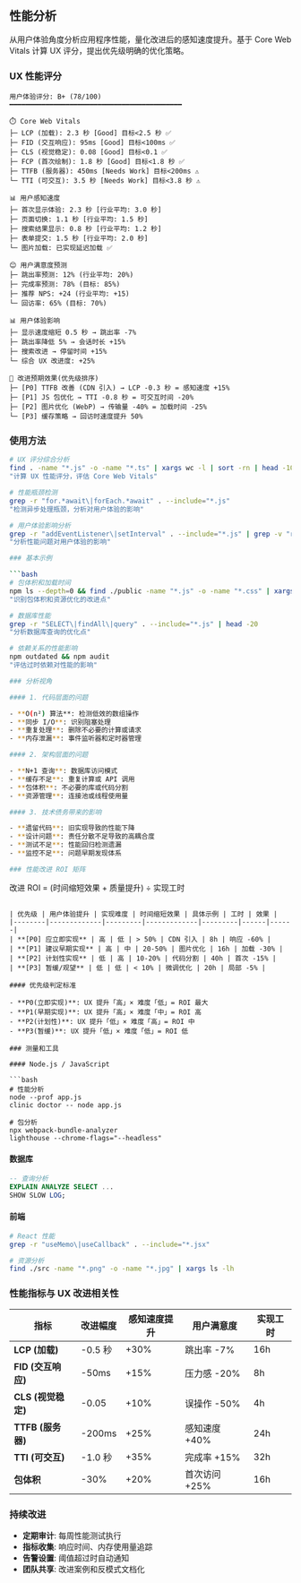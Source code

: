 ## 性能分析

从用户体验角度分析应用程序性能，量化改进后的感知速度提升。基于 Core Web Vitals 计算 UX 评分，提出优先级明确的优化策略。

### UX 性能评分

```
用户体验评分: B+ (78/100)
━━━━━━━━━━━━━━━━━━━━━━━━━━━━━━━━━━━━━━━━━━━

⏱️ Core Web Vitals
├─ LCP (加载): 2.3 秒 [Good] 目标<2.5 秒 ✅
├─ FID (交互响应): 95ms [Good] 目标<100ms ✅
├─ CLS (视觉稳定): 0.08 [Good] 目标<0.1 ✅
├─ FCP (首次绘制): 1.8 秒 [Good] 目标<1.8 秒 ✅
├─ TTFB (服务器): 450ms [Needs Work] 目标<200ms ⚠️
└─ TTI (可交互): 3.5 秒 [Needs Work] 目标<3.8 秒 ⚠️

📊 用户感知速度
├─ 首次显示体验: 2.3 秒 [行业平均: 3.0 秒]
├─ 页面切换: 1.1 秒 [行业平均: 1.5 秒]
├─ 搜索结果显示: 0.8 秒 [行业平均: 1.2 秒]
├─ 表单提交: 1.5 秒 [行业平均: 2.0 秒]
└─ 图片加载: 已实现延迟加载 ✅

😊 用户满意度预测
├─ 跳出率预测: 12% (行业平均: 20%)
├─ 完成率预测: 78% (目标: 85%)
├─ 推荐 NPS: +24 (行业平均: +15)
└─ 回访率: 65% (目标: 70%)

📊 用户体验影响
├─ 显示速度缩短 0.5 秒 → 跳出率 -7%
├─ 跳出率降低 5% → 会话时长 +15%
├─ 搜索改进 → 停留时间 +15%
└─ 综合 UX 改进度: +25%

🎯 改进预期效果(优先级排序)
├─ [P0] TTFB 改善 (CDN 引入) → LCP -0.3 秒 = 感知速度 +15%
├─ [P1] JS 包优化 → TTI -0.8 秒 = 可交互时间 -20%
├─ [P2] 图片优化 (WebP) → 传输量 -40% = 加载时间 -25%
└─ [P3] 缓存策略 → 回访时速度提升 50%
```

### 使用方法

```bash
# UX 评分综合分析
find . -name "*.js" -o -name "*.ts" | xargs wc -l | sort -rn | head -10
"计算 UX 性能评分，评估 Core Web Vitals"

# 性能瓶颈检测
grep -r "for.*await\|forEach.*await" . --include="*.js"
"检测异步处理瓶颈，分析对用户体验的影响"

# 用户体验影响分析
grep -r "addEventListener\|setInterval" . --include="*.js" | grep -v "removeEventListener\|clearInterval"
"分析性能问题对用户体验的影响"

### 基本示例

```bash
# 包体积和加载时间
npm ls --depth=0 && find ./public -name "*.js" -o -name "*.css" | xargs ls -lh
"识别包体积和资源优化的改进点"

# 数据库性能
grep -r "SELECT\|findAll\|query" . --include="*.js" | head -20
"分析数据库查询的优化点"

# 依赖关系的性能影响
npm outdated && npm audit
"评估过时依赖对性能的影响"

### 分析视角

#### 1. 代码层面的问题

- **O(n²) 算法**: 检测低效的数组操作
- **同步 I/O**: 识别阻塞处理
- **重复处理**: 删除不必要的计算或请求
- **内存泄漏**: 事件监听器和定时器管理

#### 2. 架构层面的问题

- **N+1 查询**: 数据库访问模式
- **缓存不足**: 重复计算或 API 调用
- **包体积**: 不必要的库或代码分割
- **资源管理**: 连接池或线程使用量

#### 3. 技术债务带来的影响

- **遗留代码**: 旧实现导致的性能下降
- **设计问题**: 责任分散不足导致的高耦合度
- **测试不足**: 性能回归检测遗漏
- **监控不足**: 问题早期发现体系

### 性能改进 ROI 矩阵

```
改进 ROI = (时间缩短效果 + 质量提升) ÷ 实现工时
```

| 优先级 | 用户体验提升 | 实现难度 | 时间缩短效果 | 具体示例 | 工时 | 效果 |
|--------|-------------|---------|-------------|---------|------|------|
| **[P0] 应立即实现** | 高 | 低 | > 50% | CDN 引入 | 8h | 响应 -60% |
| **[P1] 建议早期实现** | 高 | 中 | 20-50% | 图片优化 | 16h | 加载 -30% |
| **[P2] 计划性实现** | 低 | 高 | 10-20% | 代码分割 | 40h | 首次 -15% |
| **[P3] 暂缓/观望** | 低 | 低 | < 10% | 微调优化 | 20h | 局部 -5% |

#### 优先级判定标准

- **P0(立即实现)**: UX 提升「高」× 难度「低」= ROI 最大
- **P1(早期实现)**: UX 提升「高」× 难度「中」= ROI 高
- **P2(计划性)**: UX 提升「低」× 难度「高」= ROI 中
- **P3(暂缓)**: UX 提升「低」× 难度「低」= ROI 低

### 测量和工具

#### Node.js / JavaScript

```bash
# 性能分析
node --prof app.js
clinic doctor -- node app.js

# 包分析
npx webpack-bundle-analyzer
lighthouse --chrome-flags="--headless"
```

#### 数据库

```sql
-- 查询分析
EXPLAIN ANALYZE SELECT ...
SHOW SLOW LOG;
```

#### 前端

```bash
# React 性能
grep -r "useMemo\|useCallback" . --include="*.jsx"

# 资源分析
find ./src -name "*.png" -o -name "*.jpg" | xargs ls -lh
```

### 性能指标与 UX 改进相关性

| 指标 | 改进幅度 | 感知速度提升 | 用户满意度 | 实现工时 |
|------|---------|-------------|-----------|----------|
| **LCP (加载)** | -0.5 秒 | +30% | 跳出率 -7% | 16h |
| **FID (交互响应)** | -50ms | +15% | 压力感 -20% | 8h |
| **CLS (视觉稳定)** | -0.05 | +10% | 误操作 -50% | 4h |
| **TTFB (服务器)** | -200ms | +25% | 感知速度 +40% | 24h |
| **TTI (可交互)** | -1.0 秒 | +35% | 完成率 +15% | 32h |
| **包体积** | -30% | +20% | 首次访问 +25% | 16h |

### 持续改进

- **定期审计**: 每周性能测试执行
- **指标收集**: 响应时间、内存使用量追踪
- **告警设置**: 阈值超过时自动通知
- **团队共享**: 改进案例和反模式文档化
